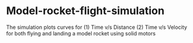 # Model-rocket-flight-simulation
The simulation plots curves for (1) Time v/s Distance (2) Time v/s Velocity for both flying and landing a model rocket using solid motors
